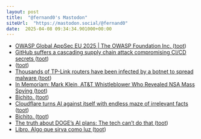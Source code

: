 ```yaml
---
layout: post
title:  "@fernand0's Mastodon"
siteUrl:  "https://mastodon.social/@fernand0"
date:  2025-04-08 09:34:34.901000+00:00
---
```

*  [OWASP Global AppSec EU 2025 \| The OWASP Foundation Inc. ](https://owasp.glueup.com/event/owasp-global-appsec-eu-2025-123983) ([toot](https://mastodon.social/@fernand0/114301657081406628))
*  [GitHub suffers a cascading supply chain attack compromising CI/CD secrets ](https://www.infoworld.com/article/3849245/github-suffers-a-cascading-supply-chain-attack-compromising-ci-cd-secrets.htm) ([toot](https://mastodon.social/@fernand0/114301400155706564))
*  [ ](https://www.flickr.com/photos/fernand0/54400734930) ([toot](https://mastodon.social/@fernand0/114299795383294019))
*  [Thousands of TP-Link routers have been infected by a botnet to spread malware ](https://www.tomsguide.com/computing/malware-adware/thousands-of-tp-link-routers-have-been-infected-by-a-botnet-to-spread-malwar) ([toot](https://mastodon.social/@fernand0/114299672588736033))
*  [In Memoriam: Mark Klein, AT&T Whistleblower Who Revealed NSA Mass Spying ](https://www.eff.org/deeplinks/2025/03/memoriam-mark-klein-att-whistleblower-about-nsa-mass-spyin) ([toot](https://mastodon.social/@fernand0/114297946964386245))
*  [Bichito. ](https://avecesunafoto.wordpress.com/2025/04/06/bichito) ([toot](https://mastodon.social/@fernand0/114297896146579571))
*  [Cloudflare turns AI against itself with endless maze of irrelevant facts ](https://arstechnica.com/ai/2025/03/cloudflare-turns-ai-against-itself-with-endless-maze-of-irrelevant-facts) ([toot](https://mastodon.social/@fernand0/114297604286072073))
*  [Bichito. ](https://avecesunafoto.wordpress.com/2025/04/06/bichito) ([toot](https://mastodon.social/@fernand0/114297547111247897))
*  [The truth about DOGE’s AI plans: The tech can’t do that ](https://www.washingtonpost.com/technology/2025/03/03/doge-ai-government-automation) ([toot](https://mastodon.social/@fernand0/114297356440181269))
*  [Libro. Algo que sirva como luz ](https://fotografiasenmovimiento.wordpress.com/2025/04/07/libro-algo-que-sirva-como-luz) ([toot](https://mastodon.social/@fernand0/114297349997793805))
